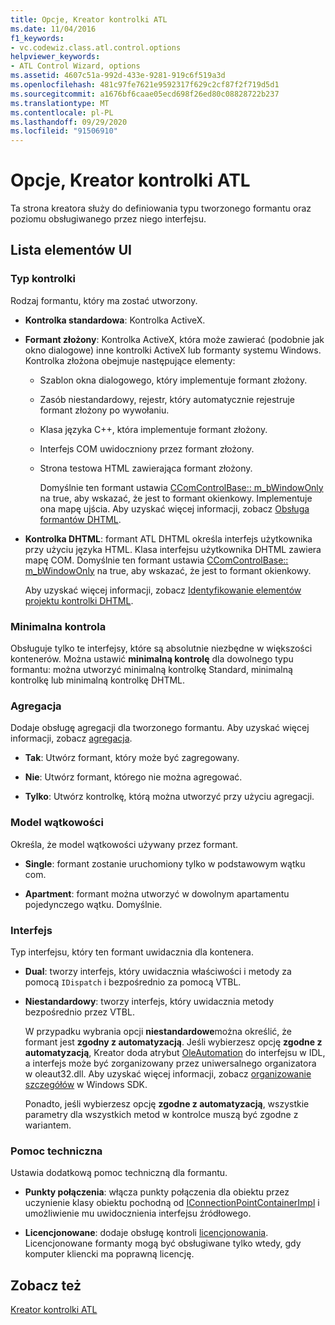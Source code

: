 ```yaml
---
title: Opcje, Kreator kontrolki ATL
ms.date: 11/04/2016
f1_keywords:
- vc.codewiz.class.atl.control.options
helpviewer_keywords:
- ATL Control Wizard, options
ms.assetid: 4607c51a-992d-433e-9281-919c6f519a3d
ms.openlocfilehash: 481c97fe7621e9592317f629c2cf87f2f719d5d1
ms.sourcegitcommit: a1676bf6caae05ecd698f26ed80c08828722b237
ms.translationtype: MT
ms.contentlocale: pl-PL
ms.lasthandoff: 09/29/2020
ms.locfileid: "91506910"
---
```

# <a name="options-atl-control-wizard"></a>Opcje, Kreator kontrolki ATL

Ta strona kreatora służy do definiowania typu tworzonego formantu oraz poziomu obsługiwanego przez niego interfejsu.

## <a name="uielement-list"></a>Lista elementów UI

### <a name="control-type"></a>Typ kontrolki

Rodzaj formantu, który ma zostać utworzony.

- **Kontrolka standardowa**: Kontrolka ActiveX.

- **Formant złożony**: Kontrolka ActiveX, która może zawierać (podobnie jak okno dialogowe) inne kontrolki ActiveX lub formanty systemu Windows. Kontrolka złożona obejmuje następujące elementy:

  - Szablon okna dialogowego, który implementuje formant złożony.

  - Zasób niestandardowy, rejestr, który automatycznie rejestruje formant złożony po wywołaniu.

  - Klasa języka C++, która implementuje formant złożony.

  - Interfejs COM uwidoczniony przez formant złożony.

  - Strona testowa HTML zawierająca formant złożony.

    Domyślnie ten formant ustawia [CComControlBase:: m_bWindowOnly](../../atl/reference/ccomcontrolbase-class.md#m_bwindowonly) na true, aby wskazać, że jest to formant okienkowy. Implementuje ona mapę ujścia. Aby uzyskać więcej informacji, zobacz [Obsługa formantów DHTML](../../atl/atl-support-for-dhtml-controls.md).

- **Kontrolka DHTML**: formant ATL DHTML określa interfejs użytkownika przy użyciu języka HTML. Klasa interfejsu użytkownika DHTML zawiera mapę COM. Domyślnie ten formant ustawia [CComControlBase:: m_bWindowOnly](../../atl/reference/ccomcontrolbase-class.md#m_bwindowonly) na true, aby wskazać, że jest to formant okienkowy.

   Aby uzyskać więcej informacji, zobacz [Identyfikowanie elementów projektu kontrolki DHTML](../../atl/identifying-the-elements-of-the-dhtml-control-project.md).

### <a name="minimal-control"></a>Minimalna kontrola

Obsługuje tylko te interfejsy, które są absolutnie niezbędne w większości kontenerów. Można ustawić **minimalną kontrolę** dla dowolnego typu formantu: można utworzyć minimalną kontrolkę Standard, minimalną kontrolkę lub minimalną kontrolkę DHTML.

### <a name="aggregation"></a>Agregacja

Dodaje obsługę agregacji dla tworzonego formantu. Aby uzyskać więcej informacji, zobacz [agregacja](../../atl/aggregation.md).

- **Tak**: Utwórz formant, który może być zagregowany.

- **Nie**: Utwórz formant, którego nie można agregować.

- **Tylko**: Utwórz kontrolkę, którą można utworzyć przy użyciu agregacji.

### <a name="threading-model"></a>Model wątkowości

Określa, że model wątkowości używany przez formant.

- **Single**: formant zostanie uruchomiony tylko w podstawowym wątku com.

- **Apartment**: formant można utworzyć w dowolnym apartamentu pojedynczego wątku. Domyślnie.

### <a name="interface"></a>Interfejs

Typ interfejsu, który ten formant uwidacznia dla kontenera.

- **Dual**: tworzy interfejs, który uwidacznia właściwości i metody za pomocą `IDispatch` i bezpośrednio za pomocą VTBL.

- **Niestandardowy**: tworzy interfejs, który uwidacznia metody bezpośrednio przez VTBL.

   W przypadku wybrania opcji **niestandardowe**można określić, że formant jest **zgodny z automatyzacją**. Jeśli wybierzesz opcję **zgodne z automatyzacją**, Kreator doda atrybut [OleAutomation](../../windows/attributes/oleautomation.md) do interfejsu w IDL, a interfejs może być zorganizowany przez uniwersalnego organizatora w oleaut32.dll. Aby uzyskać więcej informacji, zobacz [organizowanie szczegółów](/windows/win32/com/marshaling-details) w Windows SDK.

   Ponadto, jeśli wybierzesz opcję **zgodne z automatyzacją**, wszystkie parametry dla wszystkich metod w kontrolce muszą być zgodne z wariantem.

### <a name="support"></a>Pomoc techniczna

Ustawia dodatkową pomoc techniczną dla formantu.

- **Punkty połączenia**: włącza punkty połączenia dla obiektu przez uczynienie klasy obiektu pochodną od [IConnectionPointContainerImpl](../../atl/reference/iconnectionpointcontainerimpl-class.md) i umożliwienie mu uwidocznienia interfejsu źródłowego.

- **Licencjonowane**: dodaje obsługę kontroli [licencjonowania](/windows/win32/com/licensing). Licencjonowane formanty mogą być obsługiwane tylko wtedy, gdy komputer kliencki ma poprawną licencję.

## <a name="see-also"></a>Zobacz też

[Kreator kontrolki ATL](../../atl/reference/atl-control-wizard.md)
